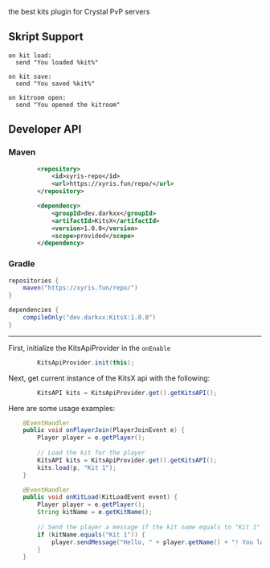 the best kits plugin for Crystal PvP servers

## Skript Support

```sk
on kit load:
  send "You loaded %kit%"
```

```sk
on kit save:
  send "You saved %kit%"
```

```sk
on kitroom open:
  send "You opened the kitroom"
```

## Developer API

### Maven

```xml
        <repository>
            <id>xyris-repo</id>
            <url>https://xyris.fun/repo/</url>
        </repository>

        <dependency>
            <groupId>dev.darkxx</groupId>
            <artifactId>KitsX</artifactId>
            <version>1.0.0</version>
            <scope>provided</scope>
        </dependency>
```

### Gradle

```groovy
repositories {
    maven("https://xyris.fun/repo/")
}

dependencies {
    compileOnly("dev.darkxx:KitsX:1.0.0")
}
```
---

First, initialize the KitsApiProvider in the `onEnable`

```java
        KitsApiProvider.init(this);
```

Next, get current instance of the KitsX api with the following:

```java
        KitsAPI kits = KitsApiProvider.get().getKitsAPI();
```

Here are some usage examples:

```java
    @EventHandler
    public void onPlayerJoin(PlayerJoinEvent e) {
        Player player = e.getPlayer();
        
        // Load the kit for the player
        KitsAPI kits = KitsApiProvider.get().getKitsAPI();
        kits.load(p, "Kit 1");
    }

    @EventHandler
    public void onKitLoad(KitLoadEvent event) {
        Player player = e.getPlayer();
        String kitName = e.getKitName();
        
        // Send the player a message if the kit name equals to "Kit 1"
        if (kitName.equals("Kit 1")) {
            player.sendMessage("Hello, " + player.getName() + "! You loaded " + kitName + "!");
        }
    }
```
